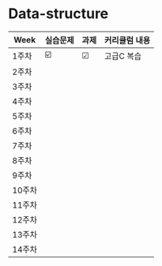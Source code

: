 # Data-structure


| Week | 실습문제 | 과제 | 커리큘럼 내용 |
| ------ | -- | -- |----------- |
| 1주차 | ☑️ | ☑ | 고급C 복습 |
| 2주차 |  |  |  |
| 3주차 |  |  |  |
| 4주차 |  |  |  |
| 5주차 |  |  | |
| 6주차 |  |  |  |
| 7주차 |  |  |  |
| 8주차 |  |  |  |
| 9주차 |  |  |  |
| 10주차 |  |  |  |
| 11주차 |  |  |  |
| 12주차 |  |  |  |
| 13주차 |  |  |  |
| 14주차 |  |  |  |
